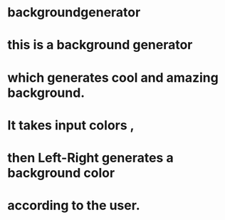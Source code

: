 # backgroundgenerator
# this is a background generator 
# which generates cool and amazing background.
# It takes input colors ,
# then Left-Right generates a background color 
# according to the user.
